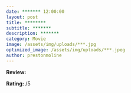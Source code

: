 ```yaml
---
date: ******* 12:00:00
layout: post
title: ********
subtitle: *******
description: *******
category: Movie
image: /assets/img/uploads/***.jpg
optimized_image: /assets/img/uploads/***.jpeg
author: prestonmoline
---
```


**Review:**



**Rating:**
/5 


